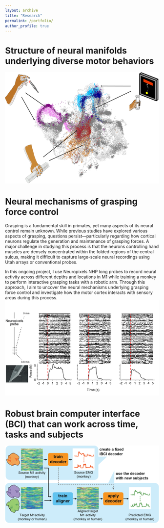 ```yaml
---
layout: archive
title: "Research"
permalink: /portfolio/
author_profile: true
---
```


Structure of neural manifolds underlying diverse motor behaviors
====================
<img src='/images/research1.png'>

Neural mechanisms of grasping force control
====================
Grasping is a fundamental skill in primates, yet many aspects of its neural control remain unknown. While previous studies have explored various aspects of grasping, questions persist—particularly regarding how cortical neurons regulate the generation and maintenance of grasping forces. A major challenge in studying this process is that the neurons controlling hand muscles are densely concentrated within the folded regions of the central sulcus, making it difficult to capture large-scale neural recordings using Utah arrays or conventional probes.

In this ongoing project, I use Neuropixels NHP long probes to record neural activity across different depths and locations in M1 while training a monkey to perform interactive grasping tasks with a robotic arm. Through this approach, I aim to uncover the neural mechanisms underlying grasping force control and investigate how the motor cortex interacts with sensory areas during this process.
<img src='/images/research2.png'>

Robust brain computer interface (BCI) that can work across time, tasks and subjects
====================

<img src='/images/research3.png'>

